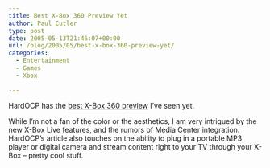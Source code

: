 ```yaml
---
title: Best X-Box 360 Preview Yet
author: Paul Cutler
type: post
date: 2005-05-13T21:46:07+00:00
url: /blog/2005/05/best-x-box-360-preview-yet/
categories:
  - Entertainment
  - Games
  - Xbox

---
```

HardOCP has the [best X-Box 360 preview][1] I&#8217;ve seen yet.

While I&#8217;m not a fan of the color or the aesthetics, I am very intrigued by the new X-Box Live features, and the rumors of Media Center integration. HardOCP&#8217;s article also touches on the ability to plug in a portable MP3 player or digital camera and stream content right to your TV through your X-Box &#8211; pretty cool stuff.

 [1]: http://www.hardocp.com/article.html?art=NzY4